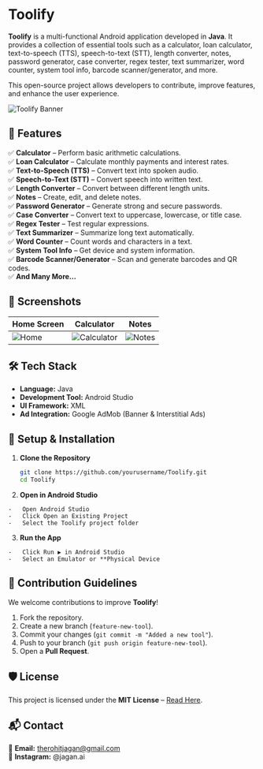 # Toolify  

**Toolify** is a multi-functional Android application developed in **Java**. It provides a collection of essential tools such as a calculator, loan calculator, text-to-speech (TTS), speech-to-text (STT), length converter, notes, password generator, case converter, regex tester, text summarizer, word counter, system tool info, barcode scanner/generator, and more.  

This open-source project allows developers to contribute, improve features, and enhance the user experience.  

![Toolify Banner](https://via.placeholder.com/1200x500?text=Toolify)  

## 🚀 Features  

✅ **Calculator** – Perform basic arithmetic calculations.  
✅ **Loan Calculator** – Calculate monthly payments and interest rates.  
✅ **Text-to-Speech (TTS)** – Convert text into spoken audio.  
✅ **Speech-to-Text (STT)** – Convert speech into written text.  
✅ **Length Converter** – Convert between different length units.  
✅ **Notes** – Create, edit, and delete notes.  
✅ **Password Generator** – Generate strong and secure passwords.  
✅ **Case Converter** – Convert text to uppercase, lowercase, or title case.  
✅ **Regex Tester** – Test regular expressions.  
✅ **Text Summarizer** – Summarize long text automatically.  
✅ **Word Counter** – Count words and characters in a text.  
✅ **System Tool Info** – Get device and system information.  
✅ **Barcode Scanner/Generator** – Scan and generate barcodes and QR codes.  
✅ **And Many More...**  

## 📱 Screenshots  

| Home Screen | Calculator | Notes |  
|------------|-----------|-------|  
| ![Home](https://via.placeholder.com/200) | ![Calculator](https://via.placeholder.com/200) | ![Notes](https://via.placeholder.com/200) |  

## 🛠 Tech Stack  

- **Language:** Java  
- **Development Tool:** Android Studio  
- **UI Framework:** XML  
- **Ad Integration:** Google AdMob (Banner & Interstitial Ads)  

## 🔧 Setup & Installation  

1. **Clone the Repository**  
   ```sh
   git clone https://github.com/yourusername/Toolify.git
   cd Toolify
2.    **Open in Android Studio**
    
    -   Open Android Studio
    -   Click Open an Existing Project
    -   Select the Toolify project folder

3.    **Run the App**
    
    -   Click Run ▶ in Android Studio
    -   Select an Emulator or **Physical Device

## 📜 Contribution Guidelines

We welcome contributions to improve **Toolify**!

1.  Fork the repository.
2.  Create a new branch (`feature-new-tool`).
3.  Commit your changes (`git commit -m "Added a new tool"`).
4.  Push to your branch (`git push origin feature-new-tool`).
5.  Open a **Pull Request**.

## 🛡️ License

This project is licensed under the **MIT License** – [Read Here](https://github.com/therohitjagan/Toolify/blob/master/LICENSE).

## 📬 Contact

📧 **Email:** therohitjagan@gmail.com  
💬 **Instagram:** @jagan.ai
